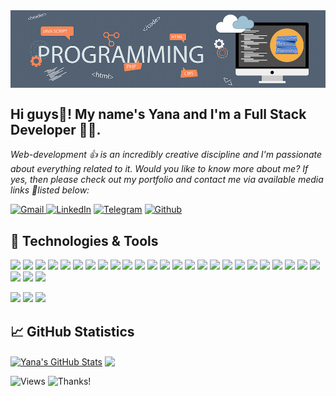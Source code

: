 <img align="center" alt="header" src="https://github.com/Yana-Filippova/Yana-Filippova/blob/main/header.jpg" />

## Hi guys👋! My name's Yana and I'm a Full Stack Developer 👩‍💻.                
<i>Web-development 👍 is an incredibly creative discipline and I'm passionate about everything related to it.
Would you like to know more about me? If yes, then please check out my portfolio and contact me via available media links 🚩listed below:</i> 

<!-- Social links -->
<a href="mailto:yanafilippova20@gmail.com" rel="noopener noreferrer" target="_blank"><img alt="Gmail" src="https://img.shields.io/badge/Gmail-D14836?&logo=gmail&logoColor=white" /> </a><a href="https://www.linkedin.com/in/.../" rel="noopener noreferrer" target="_blank"><img alt="LinkedIn" src="https://img.shields.io/badge/linkedin-0077B5?&logo=linkedin&logoColor=white" /></a> <a href="https://t.me/IanaFilippova" rel="noopener noreferrer" target="_blank"><img alt="Telegram" src="https://img.shields.io/badge/Telegram-0088CC?logo=telegram&logoColor=white" /></a> <a href="https://github.com/Yana-Filippova" rel="noopener noreferrer" target="_blank"><img alt="Github" src="https://img.shields.io/badge/GitHub-333?logo=github&logoColor=white" /></a>  

## 🔧 Technologies & Tools
![](https://img.shields.io/badge/Code-HTML5-informational?style=flat&logo=HTML5&logoColor=white&color=fe5a1d) 
![](https://img.shields.io/badge/Style-CSS3-informational?style=flat&logo=CSS3&logoColor=white&color=fe5a1d) 
![](https://img.shields.io/badge/Style-Sass-informational?style=flat&logo=Sass&logoColor=white&color=fe5a1d) 
![](https://img.shields.io/badge/Code-JavaScript-informational?style=flat&logo=JavaScript&logoColor=white&color=fe5a1d) 
![](https://img.shields.io/badge/Code-React-informational?style=flat&logo=react&logoColor=white&color=fe5a1d) 
![](https://img.shields.io/badge/Code-Redux-informational?style=flat&logo=Redux&logoColor=white&color=fe5a1d) 
![](https://img.shields.io/badge/Code-Node.js-informational?style=flat&logo=Node.js&logoColor=white&color=fe5a1d) 
![](https://img.shields.io/badge/Tools-Parcel-informational?style=flat&logo=Parcel&logoColor=white&color=fe5a1d) 
![](https://img.shields.io/badge/Tools-GitHub-informational?style=flat&logo=GitHub&logoColor=white&color=fe5a1d) 
![](https://img.shields.io/badge/Tools-Postman-informational?style=flat&logo=Postman&logoColor=white&color=fe5a1d) 
![](https://img.shields.io/badge/Tools-Webpack-informational?style=flat&logo=Webpack&logoColor=white&color=fe5a1d)
![](https://img.shields.io/badge/Tools-Babel-informational?style=flat&logo=Babel&logoColor=white&color=fe5a1d)
![](https://img.shields.io/badge/Tools-Handlebars.js-informational?style=flat&logo=Handlebars.js&logoColor=white&color=fe5a1d)
![](https://img.shields.io/badge/Tools-Material%20UI-informational?style=flat&logo=Material%20UI&logoColor=white&color=fe5a1d)
![](https://img.shields.io/badge/Tools-GitBash-informational?style=flat&logo=GitBash&logoColor=white&color=fe5a1d)
![](https://img.shields.io/badge/Tools-Jira-informational?style=flat&logo=JiraSoftware&logoColor=white&color=fe5a1d)
![](https://img.shields.io/badge/Tools-Figma-informational?style=flat&logo=Figma&logoColor=white&color=fe5a1d)
![](https://img.shields.io/badge/Tools-VSC-informational?style=flat&logo=Visual%20Studio%20Code&logoColor=white&color=fe5a1d) 
![](https://img.shields.io/badge/Code-Bootstrap-informational?style=flat&logo=Bootstrap&logoColor=white&color=fe5a1d) 
![](https://img.shields.io/badge/Tools-Git-informational?style=flat&logo=Git&logoColor=white&color=fe5a1d) 
![](https://img.shields.io/badge/Tools-NPM-informational?style=flat&logo=npm&logoColor=white&color=fe5a1d)
![](https://img.shields.io/badge/Code-MongoDB-informational?style=flat&logo=MongoDB&logoColor=white&color=fe5a1d)
![](https://img.shields.io/badge/Code-Mongoose-informational?style=flat&logo=Mongoose&logoColor=white&color=fe5a1d)
![](https://img.shields.io/badge/Code-Express-informational?style=flat&logo=Express&logoColor=white&color=fe5a1d)
![](https://img.shields.io/badge/Code-Docker-informational?style=flat&logo=Docker&logoColor=white&color=fe5a1d)
![](https://img.shields.io/badge/Tools-Netlify-informational?style=flat&logo=netlify&logoColor=white&color=fe5a1d)
![](https://img.shields.io/badge/Code-Socket.io-informational?style=flat&logo=Socket.io&logoColor=white&color=fe5a1d) 
![](https://img.shields.io/badge/Code-DBeaver-informational?style=flat&logo=DBeaver&logoColor=white&color=fe5a1d) 
<!-- ![](https://img.shields.io/badge/Tools-Ajax-informational?style=flat&logo=Ajax&logoColor=white&color=fe5a1d)  -->
![](https://img.shields.io/badge/Code-TypeScript-informational?style=flat&logo=TypeScript&logoColor=white&color=fe5a1d) 
![](https://img.shields.io/badge/Tools-Agile-informational?style=flat&logo=Agile&logoColor=white&color=fe5a1d) 
![](https://img.shields.io/badge/Tools-Scrum-informational?style=flat&logo=Scrum&logoColor=white&color=fe5a1d) 

## &#x1f4c8; GitHub Statistics

<p><a href="https://github.com/Yana-Filippova/Yana-Filippova">
<img align="center" src="https://github-readme-stats.vercel.app/api?username=Yana-Filippova&show_icons=true&line_height=20&count_private=true&title_color=ffffff&text_color=c9cacc&icon_color=fe5a1d&bg_color=36454f&card_width=300" alt="Yana's GitHub Stats" /></a> <a href="https://github.com/Yana-Filippova/Yana-Filippova"><img align="center" src="https://github-readme-stats.vercel.app/api/top-langs/?username=Yana-Filippova&title_color=ffffff&show_icons=true&line_height=20&text_color=c9cacc&icon_color=fe5a1d&bg_color=36454f&layout=compact&langs_count=6&card_width=272" />
</a></p>

<!-- ## &#127937; Profile Visits  -->
![Views](https://komarev.com/ghpvc/?username=Yana-Filippova&color=fe5a1d) ![Thanks!](https://img.shields.io/badge/Thanks%20for%20visiting-!-1EAEDB.svg?color=fe5a1d)
       
